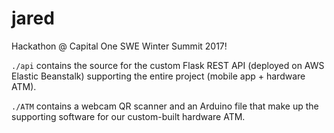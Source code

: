 # jared
Hackathon @ Capital One SWE Winter Summit 2017!

`./api` contains the source for the custom Flask REST API (deployed on AWS Elastic Beanstalk) supporting the entire project (mobile app + hardware ATM).

`./ATM` contains a webcam QR scanner and an Arduino file that make up the supporting software for our custom-built hardware ATM.

